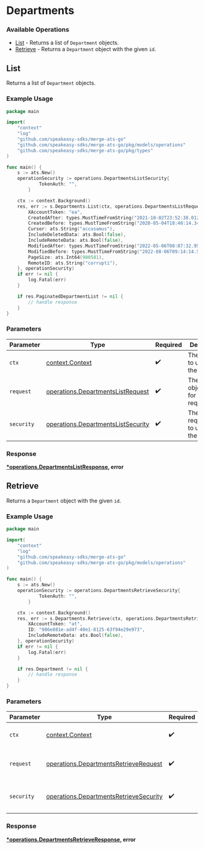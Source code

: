 # Departments

### Available Operations

* [List](#list) - Returns a list of `Department` objects.
* [Retrieve](#retrieve) - Returns a `Department` object with the given `id`.

## List

Returns a list of `Department` objects.

### Example Usage

```go
package main

import(
	"context"
	"log"
	"github.com/speakeasy-sdks/merge-ats-go"
	"github.com/speakeasy-sdks/merge-ats-go/pkg/models/operations"
	"github.com/speakeasy-sdks/merge-ats-go/pkg/types"
)

func main() {
    s := ats.New()
    operationSecurity := operations.DepartmentsListSecurity{
            TokenAuth: "",
        }

    ctx := context.Background()
    res, err := s.Departments.List(ctx, operations.DepartmentsListRequest{
        XAccountToken: "ea",
        CreatedAfter: types.MustTimeFromString("2021-10-02T23:52:38.012Z"),
        CreatedBefore: types.MustTimeFromString("2020-05-04T18:40:14.345Z"),
        Cursor: ats.String("accusamus"),
        IncludeDeletedData: ats.Bool(false),
        IncludeRemoteData: ats.Bool(false),
        ModifiedAfter: types.MustTimeFromString("2022-05-06T08:07:32.955Z"),
        ModifiedBefore: types.MustTimeFromString("2022-08-06T09:14:14.585Z"),
        PageSize: ats.Int64(980581),
        RemoteID: ats.String("corrupti"),
    }, operationSecurity)
    if err != nil {
        log.Fatal(err)
    }

    if res.PaginatedDepartmentList != nil {
        // handle response
    }
}
```

### Parameters

| Parameter                                                                                | Type                                                                                     | Required                                                                                 | Description                                                                              |
| ---------------------------------------------------------------------------------------- | ---------------------------------------------------------------------------------------- | ---------------------------------------------------------------------------------------- | ---------------------------------------------------------------------------------------- |
| `ctx`                                                                                    | [context.Context](https://pkg.go.dev/context#Context)                                    | :heavy_check_mark:                                                                       | The context to use for the request.                                                      |
| `request`                                                                                | [operations.DepartmentsListRequest](../../models/operations/departmentslistrequest.md)   | :heavy_check_mark:                                                                       | The request object to use for the request.                                               |
| `security`                                                                               | [operations.DepartmentsListSecurity](../../models/operations/departmentslistsecurity.md) | :heavy_check_mark:                                                                       | The security requirements to use for the request.                                        |


### Response

**[*operations.DepartmentsListResponse](../../models/operations/departmentslistresponse.md), error**


## Retrieve

Returns a `Department` object with the given `id`.

### Example Usage

```go
package main

import(
	"context"
	"log"
	"github.com/speakeasy-sdks/merge-ats-go"
	"github.com/speakeasy-sdks/merge-ats-go/pkg/models/operations"
)

func main() {
    s := ats.New()
    operationSecurity := operations.DepartmentsRetrieveSecurity{
            TokenAuth: "",
        }

    ctx := context.Background()
    res, err := s.Departments.Retrieve(ctx, operations.DepartmentsRetrieveRequest{
        XAccountToken: "at",
        ID: "986e881e-ad4f-40e1-8125-63f94e29e973",
        IncludeRemoteData: ats.Bool(false),
    }, operationSecurity)
    if err != nil {
        log.Fatal(err)
    }

    if res.Department != nil {
        // handle response
    }
}
```

### Parameters

| Parameter                                                                                        | Type                                                                                             | Required                                                                                         | Description                                                                                      |
| ------------------------------------------------------------------------------------------------ | ------------------------------------------------------------------------------------------------ | ------------------------------------------------------------------------------------------------ | ------------------------------------------------------------------------------------------------ |
| `ctx`                                                                                            | [context.Context](https://pkg.go.dev/context#Context)                                            | :heavy_check_mark:                                                                               | The context to use for the request.                                                              |
| `request`                                                                                        | [operations.DepartmentsRetrieveRequest](../../models/operations/departmentsretrieverequest.md)   | :heavy_check_mark:                                                                               | The request object to use for the request.                                                       |
| `security`                                                                                       | [operations.DepartmentsRetrieveSecurity](../../models/operations/departmentsretrievesecurity.md) | :heavy_check_mark:                                                                               | The security requirements to use for the request.                                                |


### Response

**[*operations.DepartmentsRetrieveResponse](../../models/operations/departmentsretrieveresponse.md), error**

